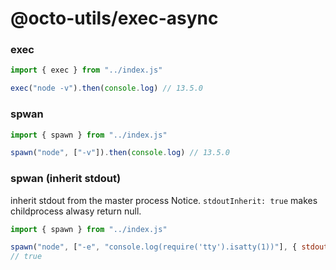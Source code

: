 # @octo-utils/exec-async

### exec

```javascript
import { exec } from "../index.js"

exec("node -v").then(console.log) // 13.5.0
```

### spwan

```javascript
import { spawn } from "../index.js"

spawn("node", ["-v"]).then(console.log) // 13.5.0
```

### spwan (inherit stdout)

inherit stdout from the master process
Notice. `stdoutInherit: true` makes childprocess alwasy return null.

```javascript
import { spawn } from "../index.js"

spawn("node", ["-e", "console.log(require('tty').isatty(1))"], { stdoutInherit: true }).then(console.log) // null
// true
```
